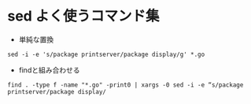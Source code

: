 # sed よく使うコマンド集

* 単純な置換

```shell
sed -i -e 's/package printserver/package display/g' *.go
```

* findと組み合わせる

```shell
find . -type f -name "*.go" -print0 | xargs -0 sed -i -e “s/package printserver/package display/
```
